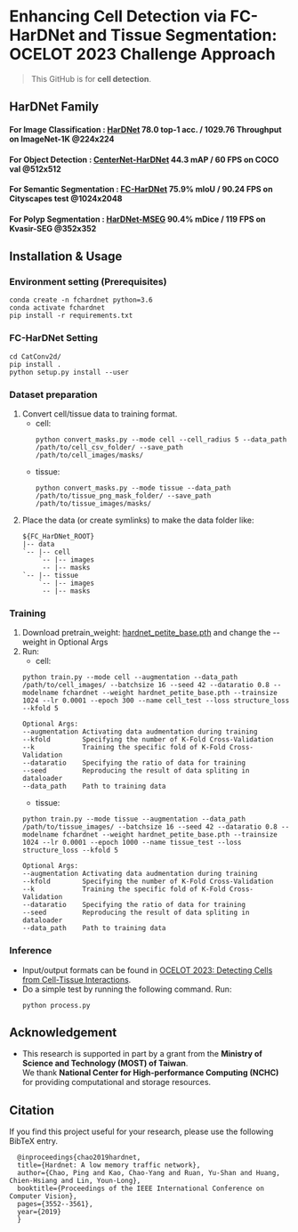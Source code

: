 # Enhancing Cell Detection via FC-HarDNet and Tissue Segmentation: OCELOT 2023 Challenge Approach

> This GitHub is for **cell detection**.

## HarDNet Family
#### For Image Classification : [HarDNet](https://github.com/PingoLH/Pytorch-HarDNet) 78.0 top-1 acc. / 1029.76 Throughput on ImageNet-1K @224x224
#### For Object Detection : [CenterNet-HarDNet](https://github.com/PingoLH/CenterNet-HarDNet) 44.3 mAP / 60 FPS on COCO val @512x512
#### For Semantic Segmentation : [FC-HarDNet](https://github.com/PingoLH/FCHarDNet)  75.9% mIoU / 90.24 FPS on Cityscapes test @1024x2048
#### For Polyp Segmentation : [HarDNet-MSEG](https://github.com/james128333/HarDNet-MSEG) 90.4% mDice / 119 FPS on Kvasir-SEG @352x352


## Installation & Usage
### Environment setting (Prerequisites)
```
conda create -n fchardnet python=3.6
conda activate fchardnet
pip install -r requirements.txt
```

### FC-HarDNet Setting
```
cd CatConv2d/
pip install .
python setup.py install --user
```

### Dataset preparation
1. Convert cell/tissue data to training format.
   - cell:
        ```
        python convert_masks.py --mode cell --cell_radius 5 --data_path /path/to/cell_csv_folder/ --save_path /path/to/cell_images/masks/
        ```
    - tissue:
        ```
        python convert_masks.py --mode tissue --data_path /path/to/tissue_png_mask_folder/ --save_path /path/to/tissue_images/masks/
        ```
2. Place the data (or create symlinks) to make the data folder like:
      ~~~
      ${FC_HarDNet_ROOT}
      |-- data
      `-- |-- cell
          `-- |-- images
           -- |-- masks
      `-- |-- tissue
          `-- |-- images
           -- |-- masks
      ~~~  
### Training

1. Download pretrain_weight: [hardnet_petite_base.pth](https://github.com/PingoLH/FCHarDNet/tree/master/weights) and change the --weight in Optional Args
2. Run:
    - cell:
    ```
    python train.py --mode cell --augmentation --data_path /path/to/cell_images/ --batchsize 16 --seed 42 --dataratio 0.8 --modelname fchardnet --weight hardnet_petite_base.pth --trainsize 1024 --lr 0.0001 --epoch 300 --name cell_test --loss structure_loss --kfold 5

    Optional Args:
    --augmentation Activating data audmentation during training
    --kfold        Specifying the number of K-Fold Cross-Validation
    --k            Training the specific fold of K-Fold Cross-Validation
    --dataratio    Specifying the ratio of data for training
    --seed         Reproducing the result of data spliting in dataloader
    --data_path    Path to training data
    ```
    - tissue:
    ```
    python train.py --mode tissue --augmentation --data_path /path/to/tissue_images/ --batchsize 16 --seed 42 --dataratio 0.8 --modelname fchardnet --weight hardnet_petite_base.pth --trainsize 1024 --lr 0.0001 --epoch 1000 --name tissue_test --loss structure_loss --kfold 5

    Optional Args:
    --augmentation Activating data audmentation during training
    --kfold        Specifying the number of K-Fold Cross-Validation
    --k            Training the specific fold of K-Fold Cross-Validation
    --dataratio    Specifying the ratio of data for training
    --seed         Reproducing the result of data spliting in dataloader
    --data_path    Path to training data
    ```

### Inference
- Input/output formats can be found in [OCELOT 2023: Detecting Cells from Cell-Tissue Interactions](https://github.com/lunit-io/ocelot23algo/tree/main).
- Do a simple test by running the following command. 
    Run:
    ```
    python process.py
    ```

## Acknowledgement
- This research is supported in part by a grant from the **Ministry of Science and Technology (MOST) of Taiwan**.   
We thank **National Center for High-performance Computing (NCHC)** for providing computational and storage resources.        

## Citation
If you find this project useful for your research, please use the following BibTeX entry.
```
  @inproceedings{chao2019hardnet,
  title={Hardnet: A low memory traffic network},
  author={Chao, Ping and Kao, Chao-Yang and Ruan, Yu-Shan and Huang, Chien-Hsiang and Lin, Youn-Long},
  booktitle={Proceedings of the IEEE International Conference on Computer Vision},
  pages={3552--3561},
  year={2019}
  }
```